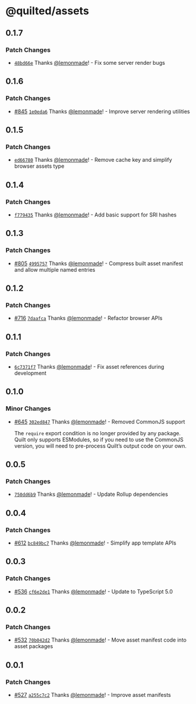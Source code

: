 # @quilted/assets

## 0.1.7

### Patch Changes

- [`48bd66e`](https://github.com/lemonmade/quilt/commit/48bd66e75923efcb76ce7096db75f5337e1952e7) Thanks [@lemonmade](https://github.com/lemonmade)! - Fix some server render bugs

## 0.1.6

### Patch Changes

- [#845](https://github.com/lemonmade/quilt/pull/845) [`1e0eda6`](https://github.com/lemonmade/quilt/commit/1e0eda6d035fd6f883d25b5064413adfe80c76ea) Thanks [@lemonmade](https://github.com/lemonmade)! - Improve server rendering utilities

## 0.1.5

### Patch Changes

- [`ed66780`](https://github.com/lemonmade/quilt/commit/ed66780bfe57daa031d92d0787bde2f424536e30) Thanks [@lemonmade](https://github.com/lemonmade)! - Remove cache key and simplify browser assets type

## 0.1.4

### Patch Changes

- [`f779435`](https://github.com/lemonmade/quilt/commit/f779435d9b943d342c058bcf2e3049696c1a512e) Thanks [@lemonmade](https://github.com/lemonmade)! - Add basic support for SRI hashes

## 0.1.3

### Patch Changes

- [#805](https://github.com/lemonmade/quilt/pull/805) [`4995757`](https://github.com/lemonmade/quilt/commit/49957579a4811a1c310635f5dcdb4e67668ec22e) Thanks [@lemonmade](https://github.com/lemonmade)! - Compress built asset manifest and allow multiple named entries

## 0.1.2

### Patch Changes

- [#716](https://github.com/lemonmade/quilt/pull/716) [`7daafca`](https://github.com/lemonmade/quilt/commit/7daafca900b3d9ea66be179394eadf7998cc94be) Thanks [@lemonmade](https://github.com/lemonmade)! - Refactor browser APIs

## 0.1.1

### Patch Changes

- [`6c7371f7`](https://github.com/lemonmade/quilt/commit/6c7371f7a34ce89383adec9501ca31db5ce4d3c7) Thanks [@lemonmade](https://github.com/lemonmade)! - Fix asset references during development

## 0.1.0

### Minor Changes

- [#645](https://github.com/lemonmade/quilt/pull/645) [`302ed847`](https://github.com/lemonmade/quilt/commit/302ed8479f9c035ef39d48137de958dba50690ca) Thanks [@lemonmade](https://github.com/lemonmade)! - Removed CommonJS support

  The `require` export condition is no longer provided by any package. Quilt only supports ESModules, so if you need to use the CommonJS version, you will need to pre-process Quilt’s output code on your own.

## 0.0.5

### Patch Changes

- [`750dd6b9`](https://github.com/lemonmade/quilt/commit/750dd6b9cb6a18648cc793f57579fb0b64cb23bc) Thanks [@lemonmade](https://github.com/lemonmade)! - Update Rollup dependencies

## 0.0.4

### Patch Changes

- [#612](https://github.com/lemonmade/quilt/pull/612) [`bc849bc7`](https://github.com/lemonmade/quilt/commit/bc849bc740318936656162fde851b784ed6ef78f) Thanks [@lemonmade](https://github.com/lemonmade)! - Simplify app template APIs

## 0.0.3

### Patch Changes

- [#536](https://github.com/lemonmade/quilt/pull/536) [`cf6e2de1`](https://github.com/lemonmade/quilt/commit/cf6e2de186d8644fad9afcedda85c05002e909e1) Thanks [@lemonmade](https://github.com/lemonmade)! - Update to TypeScript 5.0

## 0.0.2

### Patch Changes

- [#532](https://github.com/lemonmade/quilt/pull/532) [`70b042d2`](https://github.com/lemonmade/quilt/commit/70b042d256579ab88e4ac65b2f869f143332de56) Thanks [@lemonmade](https://github.com/lemonmade)! - Move asset manifest code into asset packages

## 0.0.1

### Patch Changes

- [#527](https://github.com/lemonmade/quilt/pull/527) [`a255c7c2`](https://github.com/lemonmade/quilt/commit/a255c7c284391b2c3157fffed5a5feb576cd45ac) Thanks [@lemonmade](https://github.com/lemonmade)! - Improve asset manifests
